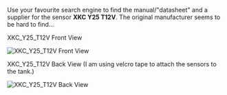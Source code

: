 Use your favourite search engine to find the manual/"datasheet" and a supplier for the sensor **XKC Y25 T12V**. The original manufacturer seems to be hard to find...

XKC_Y25_T12V Front View

![XKC_Y25_T12V Front View](https://user-images.githubusercontent.com/83612361/120268463-29686800-c2a6-11eb-88f2-5ac19be5807a.jpg)

XKC_Y25_T12V Back View
(I am using velcro tape to attach the sensors to the tank.)

![XKC_Y25_T12V Back View](https://user-images.githubusercontent.com/83612361/120268471-2b322b80-c2a6-11eb-8832-e6b2619c5dc4.jpg)

